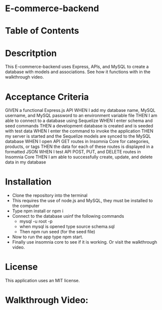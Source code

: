 # E-commerce-backend

# Table of Contents

# Descritption
This E-commerce-backend uses Express, APIs, and MySQL to create a database with models and associations. See how it functions with in the walkthrough video.

# Acceptance Criteria
GIVEN a functional Express.js API
WHEN I add my database name, MySQL username, and MySQL password to an environment variable file
THEN I am able to connect to a database using Sequelize
WHEN I enter schema and seed commands
THEN a development database is created and is seeded with test data
WHEN I enter the command to invoke the application
THEN my server is started and the Sequelize models are synced to the MySQL database
WHEN I open API GET routes in Insomnia Core for categories, products, or tags
THEN the data for each of these routes is displayed in a formatted JSON
WHEN I test API POST, PUT, and DELETE routes in Insomnia Core
THEN I am able to successfully create, update, and delete data in my database

# Installation
- Clone the repository into the terminal
- This requires the use of node.js and MySQL, they must be installed to the computer
- Type npm install or npm i
- Connect to the database usinf the following commands
    - mysql -u root -p
    - when mysql is opened type source schema.sql
    - Then npm run seed (for the seed file)
- Now to run the app type npm start. 
- Finally use insomnia core to see if it is working. Or visit the walkthrough video.


# License
This application uses an MIT license.
# Walkthrough Video:
